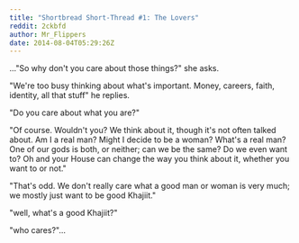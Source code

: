 ```yaml
---
title: "Shortbread Short-Thread #1: The Lovers"
reddit: 2ckbfd
author: Mr_Flippers
date: 2014-08-04T05:29:26Z
---
```


..."So why don't you care about those things?" she asks.

"We're too busy thinking about what's important. Money, careers, faith, identity, all that stuff" he replies.

"Do you care about what you are?"

"Of course. Wouldn't you? We think about it, though it's not often talked about. Am I a real man? Might I decide to be a woman? What's a real man? One of our gods is both, or neither; can we be the same? Do we even want to? Oh and your House can change the way you think about it, whether you want to or not."

"That's odd. We don't really care what a good man or woman is very much; we mostly just want to be good Khajiit."

"well, what's a good Khajiit?"

"who cares?"...
